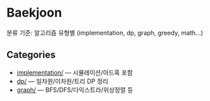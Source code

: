 # Baekjoon

분류 기준: 알고리즘 유형별 (implementation, dp, graph, greedy, math...)

## Categories
- [implementation/](implementation/) — 시뮬레이션/아드혹 포함
- [dp/](dp/) — 일차원/이차원/트리 DP 정리
- [graph/](graph/) — BFS/DFS/다익스트라/위상정렬 등